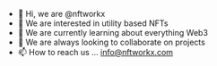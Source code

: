 - 👋 Hi, we are @nftworkx
- 👀 We are interested in utility based NFTs
- 🌱 We are currently learning about everything Web3
- 💞️ We are always looking to collaborate on projects 
- 📫 How to reach us ... info@nftworkx.com

<!---
nftworkx/nftworkx is a ✨ special ✨ repository because its `README.md` (this file) appears on your GitHub profile.
You can click the Preview link to take a look at your changes.
--->
